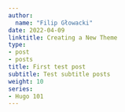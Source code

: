 ```yaml
---
author:
  name: "Filip Głowacki"
date: 2022-04-09
linktitle: Creating a New Theme
type:
- post
- posts
title: First test post
subtitle: Test subtitle posts
weight: 10
series:
- Hugo 101
---
```

